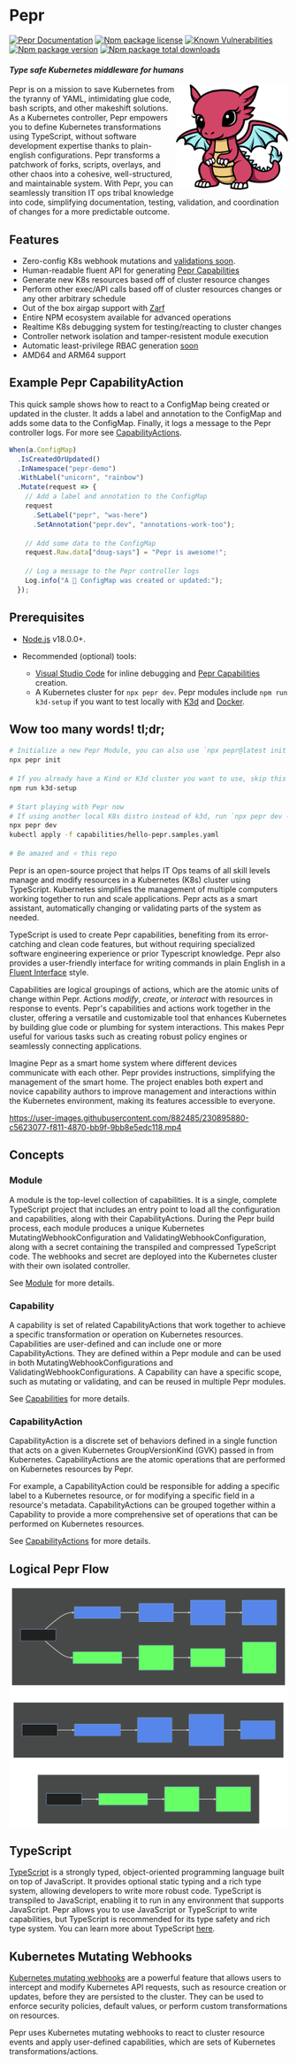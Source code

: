 # Pepr

[![Pepr Documentation](https://img.shields.io/badge/docs--d25ba1)](./docs/README.md)
[![Npm package license](https://badgen.net/npm/license/pepr)](https://npmjs.com/package/pepr)
[![Known Vulnerabilities](https://snyk.io/test/npm/pepr/badge.svg)](https://snyk.io/advisor/npm-package/pepr)
[![Npm package version](https://badgen.net/npm/v/pepr)](https://npmjs.com/package/pepr)
[![Npm package total downloads](https://badgen.net/npm/dt/pepr)](https://npmjs.com/package/pepr)


#### __*Type safe Kubernetes middleware for humans*__

<img align="right" width="40%" src=".images/pepr.png" />

Pepr is on a mission to save Kubernetes from the tyranny of YAML, intimidating glue code, bash scripts, and other makeshift solutions. As a Kubernetes controller, Pepr empowers you to define Kubernetes transformations using TypeScript, without software development expertise thanks to plain-english configurations. Pepr transforms a patchwork of forks, scripts, overlays, and other chaos into a cohesive, well-structured, and maintainable system. With Pepr, you can seamlessly transition IT ops tribal knowledge into code, simplifying documentation, testing, validation, and coordination of changes for a more predictable outcome.

## Features

- Zero-config K8s webhook mutations and [validations soon](https://github.com/defenseunicorns/pepr/issues/73).
- Human-readable fluent API for generating [Pepr Capabilities](#capability)
- Generate new K8s resources based off of cluster resource changes
- Perform other exec/API calls based off of cluster resources changes or any other arbitrary schedule
- Out of the box airgap support with [Zarf](https://zarf.dev)
- Entire NPM ecosystem available for advanced operations
- Realtime K8s debugging system for testing/reacting to cluster changes
- Controller network isolation and tamper-resistent module execution
- Automatic least-privilege RBAC generation [soon](https://github.com/defenseunicorns/pepr/issues/31)
- AMD64 and ARM64 support

## Example Pepr CapabilityAction

This quick sample shows how to react to a ConfigMap being created or updated in the cluster. It adds a label and annotation to the ConfigMap and adds some data to the ConfigMap. Finally, it logs a message to the Pepr controller logs. For more see [CapabilityActions](./docs/actions.md).

```ts
When(a.ConfigMap)
  .IsCreatedOrUpdated()
  .InNamespace("pepr-demo")
  .WithLabel("unicorn", "rainbow")
  .Mutate(request => {
    // Add a label and annotation to the ConfigMap
    request
      .SetLabel("pepr", "was-here")
      .SetAnnotation("pepr.dev", "annotations-work-too");

    // Add some data to the ConfigMap
    request.Raw.data["doug-says"] = "Pepr is awesome!";

    // Log a message to the Pepr controller logs
    Log.info("A 🦄 ConfigMap was created or updated:");
  });
```

## Prerequisites

- [Node.js](https://nodejs.org/en/) v18.0.0+.

- Recommended (optional) tools:
  - [Visual Studio Code](https://code.visualstudio.com/) for inline debugging and [Pepr Capabilities](#capability) creation.
  - A Kubernetes cluster for `npx pepr dev`. Pepr modules include `npm run k3d-setup` if you want to test locally with [K3d](https://k3d.io/) and [Docker](https://www.docker.com/).

## Wow too many words! tl;dr;

```bash
# Initialize a new Pepr Module, you can also use `npx pepr@latest init` to make sure you have the latest version
npx pepr init

# If you already have a Kind or K3d cluster you want to use, skip this step
npm run k3d-setup

# Start playing with Pepr now
# If using another local K8s distro instead of k3d, run `npx pepr dev --host host.docker.internal`
npx pepr dev
kubectl apply -f capabilities/hello-pepr.samples.yaml

# Be amazed and ⭐️ this repo
```

Pepr is an open-source project that helps IT Ops teams of all skill levels manage and modify resources in a Kubernetes (K8s) cluster using TypeScript. Kubernetes simplifies the management of multiple computers working together to run and scale applications. Pepr acts as a smart assistant, automatically changing or validating parts of the system as needed.

TypeScript is used to create Pepr capabilities, benefiting from its error-catching and clean code features, but without requiring specialized software engineering experience or prior Typescript knowledge. Pepr also provides a user-friendly interface for writing commands in plain English in a [Fluent Interface](https://en.wikipedia.org/wiki/Fluent_interface) style.

Capabilities are logical groupings of actions, which are the atomic units of change within Pepr. Actions _modify_, _create_, or _interact_ with resources in response to events. Pepr's capabilities and actions work together in the cluster, offering a versatile and customizable tool that enhances Kubernetes by building glue code or plumbing for system interactions. This makes Pepr useful for various tasks such as creating robust policy engines or seamlessly connecting applications.

Imagine Pepr as a smart home system where different devices communicate with each other. Pepr provides instructions, simplifying the management of the smart home. The project enables both expert and novice capability authors to improve management and interactions within the Kubernetes environment, making its features accessible to everyone.

https://user-images.githubusercontent.com/882485/230895880-c5623077-f811-4870-bb9f-9bb8e5edc118.mp4

## Concepts

### Module

A module is the top-level collection of capabilities. It is a single, complete TypeScript project that includes an entry point to load all the configuration and capabilities, along with their CapabilityActions. During the Pepr build process, each module produces a unique Kubernetes MutatingWebhookConfiguration and ValidatingWebhookConfiguration, along with a secret containing the transpiled and compressed TypeScript code. The webhooks and secret are deployed into the Kubernetes cluster with their own isolated controller.

See [Module](./docs/module.md) for more details.

### Capability

A capability is set of related CapabilityActions that work together to achieve a specific transformation or operation on Kubernetes resources. Capabilities are user-defined and can include one or more CapabilityActions. They are defined within a Pepr module and can be used in both MutatingWebhookConfigurations and ValidatingWebhookConfigurations. A Capability can have a specific scope, such as mutating or validating, and can be reused in multiple Pepr modules.

See [Capabilities](./docs/capabilities.md) for more details.

### CapabilityAction

CapabilityAction is a discrete set of behaviors defined in a single function that acts on a given Kubernetes GroupVersionKind (GVK) passed in from Kubernetes. CapabilityActions are the atomic operations that are performed on Kubernetes resources by Pepr.

For example, a CapabilityAction could be responsible for adding a specific label to a Kubernetes resource, or for modifying a specific field in a resource's metadata. CapabilityActions can be grouped together within a Capability to provide a more comprehensive set of operations that can be performed on Kubernetes resources.

See [CapabilityActions](./docs/actions.md) for more details.

## Logical Pepr Flow

![Module Diagram](./.images/modules.svg)

## TypeScript

[TypeScript](https://www.typescriptlang.org/) is a strongly typed, object-oriented programming language built on top of JavaScript. It provides optional static typing and a rich type system, allowing developers to write more robust code. TypeScript is transpiled to JavaScript, enabling it to run in any environment that supports JavaScript. Pepr allows you to use JavaScript or TypeScript to write capabilities, but TypeScript is recommended for its type safety and rich type system. You can learn more about TypeScript [here](https://www.typescriptlang.org/docs/handbook/typescript-from-scratch.html).

## Kubernetes Mutating Webhooks

[Kubernetes mutating webhooks](https://kubernetes.io/docs/reference/access-authn-authz/extensible-admission-controllers/) are a powerful feature that allows users to intercept and modify Kubernetes API requests, such as resource creation or updates, before they are persisted to the cluster. They can be used to enforce security policies, default values, or perform custom transformations on resources.

Pepr uses Kubernetes mutating webhooks to react to cluster resource events and apply user-defined capabilities, which are sets of Kubernetes transformations/actions.
